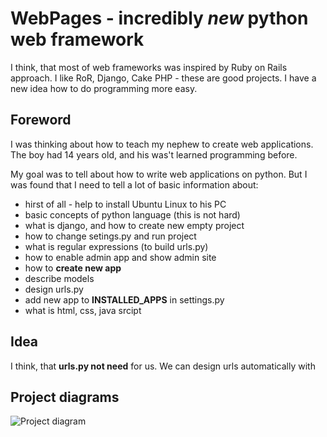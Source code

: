 WebPages - incredibly ***new*** python web framework
=======

I think, that most of web frameworks was inspired by Ruby on Rails approach.
I like RoR, Django, Cake PHP - these are good projects.
I have a new idea how to do programming more easy.


Foreword
--------

I was thinking about how to teach my nephew to create web applications. The boy had 14 years old, and his was't learned programming before.

My goal was to tell about how to write web applications on python. But I was found that I need to tell a lot of basic information about:
 - hirst of all - help to install Ubuntu Linux to his PC
 - basic concepts of python language (this is not hard)
 - what is django, and how to create new empty project
 - how to change setings.py and run project
  - what is regular expressions (to build urls.py)
  - how to enable admin app and show admin site
 - how to **create new app**
  - describe models
  - design urls.py
  - add new app to **INSTALLED_APPS** in settings.py
 - what is html, css, java srcipt


Idea
--------

I think, that **urls.py not need** for us. We can design urls automatically with 


Project diagrams
--------

![Project diagram](https://raw.github.com/1st/webpages/master/rapidpy_framework_diagram.png "Project diagram")
